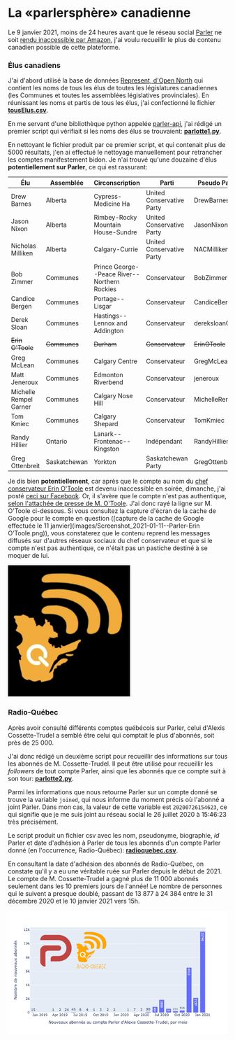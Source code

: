 # La «parlersphère» canadienne

Le 9 janvier 2021, moins de 24 heures avant que le réseau social [Parler](https://parler.com/) ne soit [rendu inaccessible par Amazon](https://www.lemonde.fr/pixels/article/2021/01/11/parler-gab-telegram-apres-twitter-les-pro-trump-en-quete-de-nouveaux-reseaux-sociaux_6065899_4408996.html), j'ai voulu recueillir le plus de contenu canadien possible de cette plateforme.

### Élus canadiens

J'ai d'abord utilisé la base de données [Represent, d'Open North](https://represent.opennorth.ca/) qui contient les noms de tous les élus de toutes les législatures canadiennes (les Communes et toutes les assemblées législatives provinciales). En réunissant les noms et partis de tous les élus, j'ai confectionné le fichier [**tousElus.csv**](tousElus.csv).

En me servant d'une bibliothèque python appelée [parler-api](https://gitlab.com/coffeemaninc/parler-api), j'ai rédigé un premier script qui vérifiait si les noms des élus se trouvaient: [**parlotte1.py**](parlotte1.py).

En nettoyant le fichier produit par ce premier script, et qui contenait plus de 5000 résultats, j'en ai effectué le nettoyage manuellement pour retrancher les comptes manifestement bidon. Je n'ai trouvé qu'une douzaine d'élus **potentiellement sur Parler**, ce qui est rassurant:

| Élu                    | Assemblée    | Circonscription                              | Parti                     | Pseudo Parler  |
|------------------------|--------------|----------------------------------------------|---------------------------|----------------|
| Drew Barnes            | Alberta      | Cypress-Medicine Ha                          | United Conservative Party | DrewBarnes     |
| Jason Nixon            | Alberta      | Rimbey-Rocky Mountain House-Sundre           | United Conservative Party | JasonNixon     |
| Nicholas Milliken      | Alberta      | Calgary-Currie                               | United Conservative Party | NACMilliken    |
| Bob Zimmer             | Communes     | Prince George--Peace River--Northern Rockies | Conservateur              | BobZimmerMP    |
| Candice Bergen         | Communes     | Portage--Lisgar                              | Conservateur              | CandiceBergen  |
| Derek Sloan            | Communes     | Hastings--Lennox and Addington               | Conservateur              | dereksloanCPC  |
| ~~Erin O'Toole~~           | ~~Communes~~     | ~~Durham~~                                       | ~~Conservateur~~              | ~~ErinOToole~~    |
| Greg McLean            | Communes     | Calgary Centre                               | Conservateur              | GregMcLeanYYC  |
| Matt Jeneroux          | Communes     | Edmonton Riverbend                           | Conservateur              | jeneroux       |
| Michelle Rempel Garner | Communes     | Calgary Nose Hill                            | Conservateur              | MichelleRempel |
| Tom Kmiec              | Communes     | Calgary Shepard                              | Conservateur              | TomKmiec       |
| Randy Hillier          | Ontario      | Lanark--Frontenac--Kingston                  | Indépendant               | RandyHillier   |
| Greg Ottenbreit        | Saskatchewan | Yorkton                                      | Saskatchewan Party        | GregOttenbreit |

Je dis bien **potentiellement**, car après que le compte au nom du [chef conservateur Erin O'Toole](https://parler.com/profile/erinotoole) est devenu inaccessible en soirée, dimanche, j'ai posté [ceci sur Facebook](https://www.facebook.com/jhroy/posts/10157827575106218). Or, il s'avère que le compte n'est pas authentique, [selon l'attachée de presse de M. O'Toole](https://twitter.com/Melanie_Paradis/status/1348077649743278080). J'ai donc rayé la ligne sur M. O'Toole ci-dessous. Si vous consultez la capture d'écran de la cache de Google pour le compte en question ([capture de la cache de Google effectuée le 11 janvier](images/Screenshot_2021-01-11--Parler-Erin O’Toole.png)), vous constaterez que le contenu reprend les messages diffusés sur d'autres réseaux sociaux du chef conservateur et que si le compte n'est pas authentique, ce n'était pas un pastiche destiné à se moquer de lui.

![](images/logoradioquebec.png)

### Radio-Québec

Après avoir consulté différents comptes québécois sur Parler, celui d'Alexis Cossette-Trudel a semblé être celui qui comptait le plus d'abonnés, soit près de 25&nbsp;000.

J'ai donc rédigé un deuxième script pour recueillir des informations sur tous les abonnés de M. Cossette-Trudel. Il peut être utilisé pour recueillir les *followers* de tout compte Parler, ainsi que les abonnés que ce compte suit à son tour: [**parlotte2.py**](parlotte2.py).

Parmi les informations que nous retourne Parler sur un compte donné se trouve la variable ```joined```, qui nous informe du moment précis où l'abonné a joint Parler. Dans mon cas, la valeur de cette variable est ```20200726154623```, ce qui signifie que je me suis joint au réseau social le 26 juillet 2020 à 15:46:23 très précisément.

Le script produit un fichier csv avec les nom, pseudonyme, biographie, *id* Parler et date d'adhésion à Parler de tous les abonnés d'un compte Parler donné (en l'occurrence, Radio-Québec): [**radioquebec.csv**](radioquebec.csv).

En consultant la date d'adhésion des abonnés de Radio-Québec, on constate qu'il y a eu une véritable ruée sur Parler depuis le début de 2021. Le compte de M. Cossette-Trudel a gagné plus de 11&nbsp;000 abonnés seulement dans les 10 premiers jours de l'année! Le nombre de personnes qui le suivent a presque doublé, passant de 13&nbsp;877 à 24&nbsp;384 entre le 31 décembre 2020 et le 10 janvier 2021 vers 15h.

![](images/radioquebec-croissance.png)
